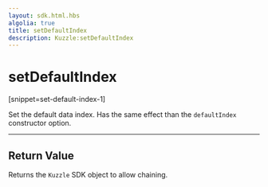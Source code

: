 ```yaml
---
layout: sdk.html.hbs
algolia: true
title: setDefaultIndex
description: Kuzzle:setDefaultIndex
---
```

  

# setDefaultIndex
[snippet=set-default-index-1]

Set the default data index. Has the same effect than the `defaultIndex` constructor option.

---

## Return Value

Returns the `Kuzzle` SDK object to allow chaining.
